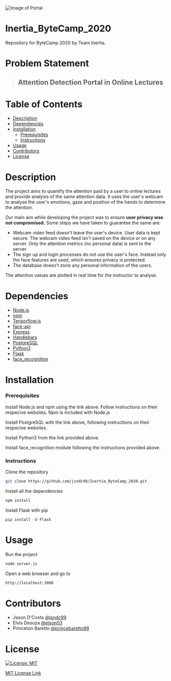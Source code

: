 ![Image of Portal]()

# Inertia_ByteCamp_2020
Repository for ByteCamp 2020 by Team Inertia.

# Problem Statement

> ## Attention Detection Portal in Online Lectures

# Table of Contents

* [Description](https://github.com/jsndc99/Inertia_ByteCamp_2020#description)
* [Dependencies](https://github.com/jsndc99/Inertia_ByteCamp_2020#dependencies)
* [Installation](https://github.com/jsndc99/Inertia_ByteCamp_2020#installation)
  * [Prerequisites](https://github.com/jsndc99/Inertia_ByteCamp_2020#prerequisites)
  * [Instructions](https://github.com/jsndc99/Inertia_ByteCamp_2020#instructions)
* [Usage](https://github.com/jsndc99/Inertia_ByteCamp_2020#usage)
* [Contributors](https://github.com/jsndc99/Inertia_ByteCamp_2020#contributors)
* [License](https://github.com/jsndc99/Inertia_ByteCamp_2020#license)

# Description

The project aims to quantify the attention paid by a user to online lectures and provide analysis of the same attention data. It uses the user's webcam to analyse the user's emotions, gaze and position of the hands to determine the attention. 

Our main aim while developing the project was to ensure **user privacy was not compromised.** Some steps we have taken to guarantee the same are:
* Webcam video feed doesn't leave the user's device. User data is kept secure. The webcam video feed isn't saved on the device or on any server. Only the attention metrics (no personal data) is sent to the server.
* The sign up and login processes do not use the user's face. Instead only the face features are used, which ensures privacy is protected.
* The database doesn't store any personal information of the users.

The attention values are plotted in real time for the instructor to analyse.
 
# Dependencies

* [Node.js](https://nodejs.org/en/)
* [npm](https://www.npmjs.com/)
* [Tensorflow.js](https://www.tensorflow.org/js/)
* [face-api](https://github.com/justadudewhohacks/face-api.js/)
* [Express](https://expressjs.com/)
* [Handlebars](https://handlebarsjs.com/)
* [PostgreSQL](https://www.postgresql.org/)
* [Python3](https://www.python.org/)
* [Flask](https://palletsprojects.com/p/flask/)
* [face_recognition](https://github.com/ageitgey/face_recognition)

# Installation

### Prerequisites

Install Node.js and npm using the link above. Follow instructions on their respecive websites. Npm is included with Node.js

Install PostgreSQL with the link above, following instructions on their respecive websites.

Install Python3 from the link provided above.

Install face_recognition module following the instructions provided above.

### Instructions

Clone the repository
```bash
git clone https://github.com/jsndc99/Inertia_ByteCamp_2020.git
```
Install all the dependencies
```bash 
npm install
```
Install Flask with pip
```python
pip install -U Flask
```

# Usage

Run the project
```bash
node server.js
```
Open a web browser and go to
```bash
http://localhost:3000
```

# Contributors

* Jason D'Costa [@jsndc99](https://github.com/jsndc99)
* Elvis Dsouza [@ejson03](https://github.com/ejson03)
* Princeton Baretto [@princebaretto99](https://github.com/princebaretto99)

# License

[![License: MIT](https://img.shields.io/badge/License-MIT-yellow.svg)](https://opensource.org/licenses/MIT)

[MIT License Link](https://github.com/jsndc99/Inertia_ByteCamp_2020/blob/master/LICENSE)